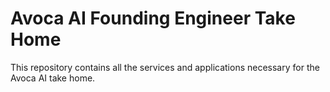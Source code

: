 # Avoca AI Founding Engineer Take Home

This repository contains all the services and applications necessary for the Avoca AI take home.
